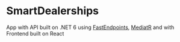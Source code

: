 # SmartDealerships
App with API built on .NET 6 using  [FastEndpoints](https://github.com/dj-nitehawk/FastEndpoints), [MediatR](https://github.com/jbogard/MediatR)
and with Frontend built on React
